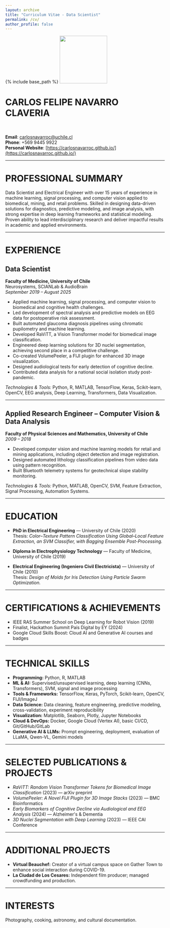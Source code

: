 ```yaml
---
layout: archive
title: "Curriculum Vitae - Data Scientist"
permalink: /cv/
author_profile: false
---
```


{% include base_path %}
<img src="https://carlosnavarroc.github.io/images/profile_2025.jpg" width="150" height="150" />
# CARLOS FELIPE NAVARRO CLAVERIA  
<br>

**Email**: carlosnavarroc@uchile.cl  
**Phone**: +569 9445 9922  
**Personal Website**: [https://carlosnavarroc.github.io/](https://carlosnavarroc.github.io/)

---

# **PROFESSIONAL SUMMARY**

Data Scientist and Electrical Engineer with over 15 years of experience in machine learning, signal processing, and computer vision applied to biomedical, mining, and retail problems. Skilled in designing data-driven solutions for diagnostics, predictive modeling, and image analysis, with strong expertise in deep learning frameworks and statistical modeling. Proven ability to lead interdisciplinary research and deliver impactful results in academic and applied environments.

---

# **EXPERIENCE**

## Data Scientist  
**Faculty of Medicine, University of Chile**  
Neurosystems, SCIANLab & AudioBrain  
*September 2019 – August 2025*  

- Applied machine learning, signal processing, and computer vision to biomedical and cognitive health challenges.  
- Led development of spectral analysis and predictive models on EEG data for postoperative risk assessment.  
- Built automated glaucoma diagnosis pipelines using chromatic pupilometry and machine learning.  
- Developed RaViTT, a Vision Transformer model for biomedical image classification.  
- Engineered deep learning solutions for 3D nuclei segmentation, achieving second place in a competitive challenge.  
- Co-created VolumePeeler, a FIJI plugin for enhanced 3D image visualization.  
- Designed audiological tests for early detection of cognitive decline.  
- Contributed data analysis for a national social isolation study post-pandemic.  

*Technologies & Tools:* Python, R, MATLAB, TensorFlow, Keras, Scikit-learn, OpenCV, EEG analysis, Deep Learning, Transformers, Data Visualization.

---

## Applied Research Engineer – Computer Vision & Data Analysis  
**Faculty of Physical Sciences and Mathematics, University of Chile**  
*2009 – 2018*  

- Developed computer vision and machine learning models for retail and mining applications, including object detection and image registration.  
- Designed automated lithology classification pipelines from video data using pattern recognition.  
- Built Bluetooth telemetry systems for geotechnical slope stability monitoring.  

*Technologies & Tools:* Python, MATLAB, OpenCV, SVM, Feature Extraction, Signal Processing, Automation Systems.

---

# **EDUCATION**

- **PhD in Electrical Engineering** — University of Chile (2020)  
  Thesis: *Color–Texture Pattern Classification Using Global–Local Feature Extraction, an SVM Classifier, with Bagging Ensemble Post-Processing.*  

- **Diploma in Electrophysiology Technology** — Faculty of Medicine, University of Chile (2019)  

- **Electrical Engineering (Ingeniero Civil Electricista)** — University of Chile (2010)  
  Thesis: *Design of Molds for Iris Detection Using Particle Swarm Optimization.*

---

# **CERTIFICATIONS & ACHIEVEMENTS**

- IEEE RAS Summer School on Deep Learning for Robot Vision (2019)  
- Finalist, Hackathon Summit País Digital by EY (2024)  
- Google Cloud Skills Boost: Cloud AI and Generative AI courses and badges

---

# **TECHNICAL SKILLS**

- **Programming:** Python, R, MATLAB  
- **ML & AI:** Supervised/unsupervised learning, deep learning (CNNs, Transformers), SVM, signal and image processing  
- **Tools & Frameworks:** TensorFlow, Keras, PyTorch, Scikit-learn, OpenCV, FIJI/ImageJ  
- **Data Science:** Data cleaning, feature engineering, predictive modeling, cross-validation, experiment reproducibility  
- **Visualization:** Matplotlib, Seaborn, Plotly, Jupyter Notebooks  
- **Cloud & DevOps:** Docker, Google Cloud (Vertex AI), basic CI/CD, Git/GitHub/GitLab  
- **Generative AI & LLMs:** Prompt engineering, deployment, evaluation of LLaMA, Qwen-VL, Gemini models

---

# **SELECTED PUBLICATIONS & PROJECTS**

- *RaViTT: Random Vision Transformer Tokens for Biomedical Image Classification* (2023) — arXiv preprint  
- *VolumePeeler: A Novel FIJI Plugin for 3D Image Stacks* (2023) — BMC Bioinformatics  
- *Early Biomarkers of Cognitive Decline via Audiological and EEG Analysis* (2024) — Alzheimer's & Dementia  
- *3D Nuclei Segmentation with Deep Learning* (2023) — IEEE CAI Conference  

---

# **ADDITIONAL PROJECTS**

- **Virtual Beauchef:** Creator of a virtual campus space on Gather Town to enhance social interaction during COVID-19.  
- **La Ciudad de Los Cesares:** Independent film producer; managed crowdfunding and production.

---

# **INTERESTS**

Photography, cooking, astronomy, and cultural documentation.

